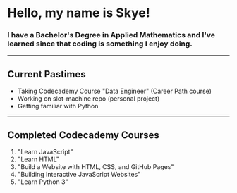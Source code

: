 # Hello, my name is Skye!

### I have a Bachelor's Degree in Applied Mathematics and I've learned since that coding is something I enjoy doing.

***

## Current Pastimes
- Taking Codecademy Course "Data Engineer" (Career Path course)
- Working on slot-machine repo (personal project)
- Getting familiar with Python

*** 

## Completed Codecademy Courses
1. "Learn JavaScript"
2. "Learn HTML"
3. "Build a Website with HTML, CSS, and GitHub Pages"
4. "Building Interactive JavaScript Websites"
5. "Learn Python 3"
